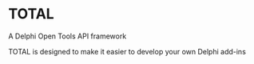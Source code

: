 # TOTAL

A Delphi Open Tools API framework

TOTAL is designed to make it easier to develop your own Delphi add-ins

